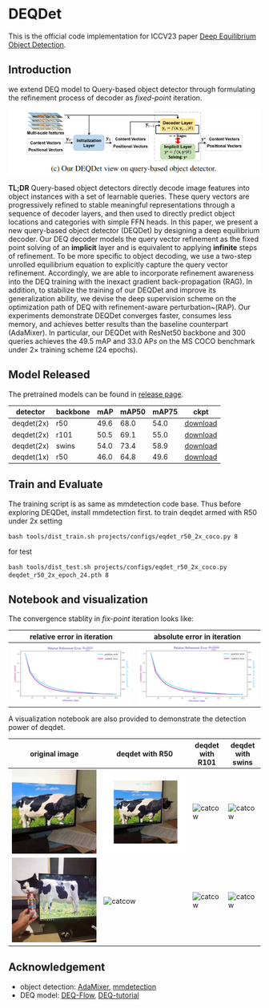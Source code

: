 # DEQDet

This is the official code implementation for  ICCV23 paper [Deep Equilibrium Object Detection](https://arxiv.org/abs/2308.09564).

## Introduction

we extend DEQ model to Query-based object detector through formulating the refinement process of decoder as  *fixed-point* iteration.

![image-20230825094008831](README/image-20230825094008831.png)

**TL;DR**   Query-based object detectors directly decode image features into object instances with a set of learnable queries. These query vectors are progressively refined to stable meaningful representations through a sequence of decoder layers, and then used to directly predict object locations and categories with simple FFN heads. In this paper, we present a new query-based object detector (DEQDet) by designing a deep equilibrium decoder. Our DEQ decoder models the query vector refinement as the fixed point solving of an **implicit** layer and is equivalent to applying **infinite** steps of refinement. To be more specific to object decoding, we use a two-step unrolled equilibrium equation to explicitly capture the query vector refinement. Accordingly, we are able to incorporate refinement awareness into the DEQ training with the inexact gradient back-propagation (RAG). In addition, to stabilize the training of our DEQDet and improve its generalization ability, we devise the deep supervision scheme on the optimization path of DEQ with refinement-aware perturbation~(RAP). Our experiments demonstrate DEQDet converges faster, consumes less memory, and achieves better results than the baseline counterpart (AdaMixer). In particular, our DEQDet with ResNet50 backbone and 300 queries achieves the 49.5 mAP and 33.0 AP*s* on the MS COCO benchmark under 2× training scheme (24 epochs).     



## Model Released
The pretrained models can be found in [release page](https://[test.py](tools%2Ftest.py)github.com/MCG-NJU/DEQDet/releases/tag/detection_weights). 

| detector    | backbone | mAP            | mAP50     | mAP75           | ckpt                                                                                                       |
|-------------|----------|----------------|-----------|-----------------|------------------------------------------------------------------------------------------------------------|
| deqdet(2x)  | r50      | 49.6           | 68.0      | 54.0            | [download](www.github.com/MCG-NJU/DEQDet/releases/download/detection_weights/deqdet_r50_2x_epoch_24.pth)   |
| deqdet(2x)  | r101     | 50.5           | 69.1      | 55.0            | [download](www.github.com/MCG-NJU/DEQDet/releases/download/detection_weights/deqdet_r101_2x_epoch_24.pth)  |
| deqdet(2x)  | swins    | 54.0 | 73.4| 58.9            | [download](www.github.com/MCG-NJU/DEQDet/releases/download/detection_weights/deqdet_swins_2x_epoch_24.pth) |
| deqdet(1x)  | r50      | 46.0 | 64.8|  49.6| [download](www.github.com/MCG-NJU/DEQDet/releases/download/detection_weights/deqdet_r50_1x_epoch_12.pth)

## Train and Evaluate
The training script is as same as mmdetection code base. Thus before exploring DEQDet, install mmdetection first.
to train deqdet armed with R50 under 2x setting
```shell
bash tools/dist_train.sh projects/configs/eqdet_r50_2x_coco.py 8 
```

for test
```shell
bash tools/dist_test.sh projects/configs/eqdet_r50_2x_coco.py deqdet_r50_2x_epoch_24.pth 8
```
## Notebook and visualization
The convergence stablity in *fix-point* iteration looks like:

| relative error in iteration                | absolute error in iteration |
|--------------------------------------------|-----------------------------|
| ![rel](README/image-20230825120337072.png) | ![abs](README/image-20230825120337072.png) |

A visualization notebook are also provided to demonstrate the detection power of deqdet.

| original image                 | deqdet with R50                           | deqdet with R101                           | deqdet with swins                           |
|--------------------------------|-------------------------------------------|--------------------------------------------|---------------------------------------------|
| ![catcow](README/cat_cow1.jpg) | ![catcow](README/cat1_refinement_r50.gif) | ![catcow](README/cat1_refinement_r101.gif) | ![catcow](README/cat1_refinement_swins.gif) |
| ![catcow](README/cat_cow2.jpg) | ![catcow](README/cat2_refinement_r50.gif) | ![catcow](README/cat2_refinement_r101.gif) | ![catcow](README/cat2_refinement_swins.gif) |
## Acknowledgement

* object detection: [AdaMixer](https://github.com/MCG-NJU/AdaMixer), [mmdetection](https://github.com/open-mmlab/mmdetection)
* DEQ model: [DEQ-Flow](https://github.com/locuslab/deq-flow), [DEQ-tutorial](http://implicit-layers-tutorial.org/deep_equilibrium_models/)

